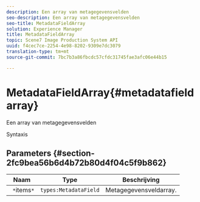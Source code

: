 ```yaml
---
description: Een array van metagegevensvelden
seo-description: Een array van metagegevensvelden
seo-title: MetadataFieldArray
solution: Experience Manager
title: MetadataFieldArray
topic: Scene7 Image Production System API
uuid: f4cec7ce-2254-4e98-8202-9309e7dc3079
translation-type: tm+mt
source-git-commit: 7bc7b3a86fbcdc57cfdc31745fae3afc06e44b15

---
```



# MetadataFieldArray{#metadatafieldarray}

Een array van metagegevensvelden

Syntaxis

## Parameters {#section-2fc9bea56b6d4b72b80d4f04c5f9b862}

| Naam | Type | Beschrijving |
|---|---|---|
| ` *`items`*` | `types:MetadataField` | Metagegevensveldarray. |

